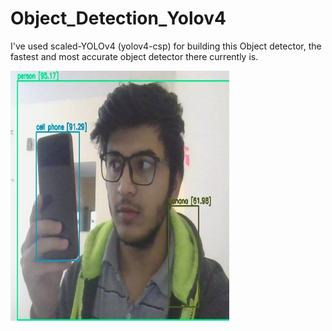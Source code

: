 # Object_Detection_Yolov4

 I've used scaled-YOLOv4 (yolov4-csp) for building this Object detector, the fastest and most accurate object detector there currently is.
 
 <img src="yolo_image.jpg" width="350" height="400" >
 
 

